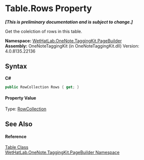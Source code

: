 # Table.Rows Property 
 _**\[This is preliminary documentation and is subject to change.\]**_

Get the colelction of rows in this table.

**Namespace:**&nbsp;<a href="56352230-71f2-f4b7-63a8-983965663af5.md">WetHatLab.OneNote.TaggingKit.PageBuilder</a><br />**Assembly:**&nbsp;OneNoteTaggingKit (in OneNoteTaggingKit.dll) Version: 4.0.8135.22136

## Syntax

**C#**<br />
``` C#
public RowCollection Rows { get; }
```


#### Property Value
Type: <a href="7351ef21-d6d5-507a-6d78-48a5ea420800.md">RowCollection</a>

## See Also


#### Reference
<a href="27dfc48a-6070-557b-cdfa-2152403138b3.md">Table Class</a><br /><a href="56352230-71f2-f4b7-63a8-983965663af5.md">WetHatLab.OneNote.TaggingKit.PageBuilder Namespace</a><br />